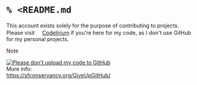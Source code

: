 # `% <README.md`
This account exists solely for the purpose of contributing to projects.  
Please visit [<img src="https://code.doasu.dev/assets/img/logo.png" height=16px>Codelirium](https://code.doasu.dev/doasu) if you're here for my code, as I don't use GitHub for my personal projects.

> [!NOTE]
> [![Please don't upload my code to GitHub](https://nogithub.codeberg.page/badge.svg)](https://nogithub.codeberg.page)   
> More info:  
> https://sfconservancy.org/GiveUpGitHub/  

